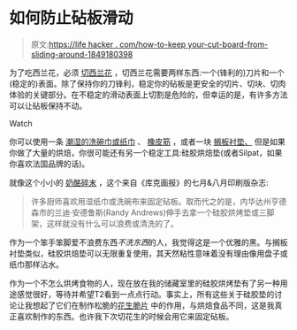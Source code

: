 # 如何防止砧板滑动

> 原文:[https://life hacker . com/how-to-keep your-cut-board-from-sliding-around-1849180398](https://lifehacker.com/how-to-keep-your-cutting-board-from-sliding-around-1849180398)

为了吃西兰花，必须 [切西兰花](https://www.youtube.com/watch?v=-mXIL_LKvvI) ，切西兰花需要两样东西:一个(锋利的)刀片和一个(稳定的)表面。除了保持你的刀锋利，稳定你的砧板是更安全的切片、切块、切肉体验的关键部分。在不稳定的滑动表面上切割是危险的，但幸运的是，有许多方法可以让砧板保持不动。

Watch

你可以使用一条 [潮湿的洗碗巾或纸巾](https://lifehacker.com/stabilize-a-cutting-board-with-a-damp-towel-1193893676) 、 [橡皮筋](https://lifehacker.com/stabilize-a-cutting-board-with-rubber-bands-5928953) ，或者一块 [搁板衬垫、](https://lifehacker.com/stabilize-your-cutting-board-with-shelf-liner-5835937) 但是如果你做了大量的烘焙，你很可能还有另一个稳定工具:硅胶烘焙垫(或者Silpat，如果你喜欢法国品牌的话)。

就像这个小小的 [奶酪碎末](https://lifehacker.com/how-to-crumble-soft-cheese-without-making-a-smeared-mes-1849176001) ，这个来自《库克画报》的七月&八月印刷版杂志:

> 许多厨师喜欢用湿纸巾或洗碗布来固定砧板。取而代之的是，内华达州亨德森市的兰迪·安德鲁斯(Randy Andrews)伸手去拿一个硅胶烘烤垫或三脚架，这样就没有什么可以浪费或清洗的了。

作为一个笨手笨脚爱不浪费东西*不洗东西*的人，我觉得这是一个优雅的黑。与搁板衬垫类似，硅胶烘焙垫可以无限重复使用，其天然粘性意味着没有理由像用盘子或纸巾那样沾水。

作为一个不怎么烘烤食物的人，现在放在我的储藏室里的硅胶烘烤垫有了另一种用途感觉很好，等待并希望T2看到一点点行动。事实上，所有这些关于硅胶垫的讨论让我想起了它们在制作松脆的[花生脆片](https://lifehacker.com/a-beginners-guide-to-making-the-perfect-peanut-brittle-1848206701) 中的作用，与烘焙食品不同，这是我真正喜欢制作的东西。也许我下次切花生的时候会用它来固定砧板。